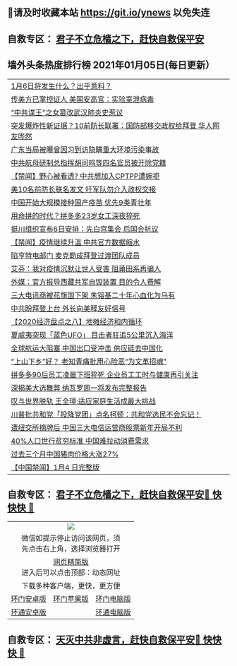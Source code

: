 ## 📩请及时收藏本站 https://git.io/ynews 以免失连</a>
## 自救专区： [君子不立危樯之下，赶快自救保平安 ](https://github.com/pwgy/td/blob/master/README.md)

## 墙外头条热度排行榜 2021年01月05日(每日更新）

 <table>
<tr><td colspan="2" align="left"><a href="https://gboonyel.zggfd.cyou/?name=c1263070&key=pzykfwejorbvjhqc&from=gy2">1月6日将发生什么？出乎意料？</a></td></tr>
<tr><td colspan="2" align="left"><a href="https://gboonyel.zggfd.cyou/?name=c1263056&key=pzykfwejorbvjhqc&from=gy2">传美方已掌控证人 美国安高官：实验室泄病毒</a></td></tr>
<tr><td colspan="2" align="left"><a href="https://gboonyel.zggfd.cyou/?name=c1263138&key=pzykfwejorbvjhqc&from=gy2">“中共谍王”之女篡改武汉肺炎史惹议</a></td></tr>
<tr><td colspan="2" align="left"><a href="https://gboonyel.zggfd.cyou/?name=c1263133&key=pzykfwejorbvjhqc&from=gy2">突发爆炸性新证据？10前防长联署：国防部移交政权给拜登 华人网友哗然</a></td></tr>
<tr><td colspan="2" align="left"><a href="https://gboonyel.zggfd.cyou/?name=c1263117&key=pzykfwejorbvjhqc&from=gy2">广东当局被曝曾因习到访隐瞒重大环境污染事故</a></td></tr>
<tr><td colspan="2" align="left"><a href="https://gboonyel.zggfd.cyou/?name=c1263073&key=pzykfwejorbvjhqc&from=gy2">中共航母研制总指挥胡问鸣等四名官员被开除党籍</a></td></tr>
<tr><td colspan="2" align="left"><a href="https://gboonyel.zggfd.cyou/?name=c1263051&key=pzykfwejorbvjhqc&from=gy2">【禁闻】野心被看透? 中共想加入CPTPP遭婉拒</a></td></tr>
<tr><td colspan="2" align="left"><a href="https://gboonyel.zggfd.cyou/?name=c1263107&key=pzykfwejorbvjhqc&from=gy2">美10名前防长联名发文 吁军队勿介入政权交接</a></td></tr>
<tr><td colspan="2" align="left"><a href="https://gboonyel.zggfd.cyou/?name=c1263095&key=pzykfwejorbvjhqc&from=gy2">中国开始大规模接种国产疫苗 优先9类青壮年</a></td></tr>
<tr><td colspan="2" align="left"><a href="https://gboonyel.zggfd.cyou/?name=c1263045&key=pzykfwejorbvjhqc&from=gy2">用命拼的时代？拼多多23岁女工深夜猝死</a></td></tr>
<tr><td colspan="2" align="left"><a href="https://gboonyel.zggfd.cyou/?name=c1263106&key=pzykfwejorbvjhqc&from=gy2">挺川组织宣布6日安排：先白宫集会 后国会抗议</a></td></tr>
<tr><td colspan="2" align="left"><a href="https://gboonyel.zggfd.cyou/?name=c1263050&key=pzykfwejorbvjhqc&from=gy2">【禁闻】疫情继续升温 中共官方数据缩水</a></td></tr>
<tr><td colspan="2" align="left"><a href="https://gboonyel.zggfd.cyou/?name=c1263110&key=pzykfwejorbvjhqc&from=gy2">陷亨特电邮门 麦克勒成拜登过渡团队成员</a></td></tr>
<tr><td colspan="2" align="left"><a href="https://gboonyel.zggfd.cyou/?name=c1263139&key=pzykfwejorbvjhqc&from=gy2">艾芬：我对疫情沉默让世人受害 阻莆田系再骗人</a></td></tr>
<tr><td colspan="2" align="left"><a href="https://gboonyel.zggfd.cyou/?name=c1263097&key=pzykfwejorbvjhqc&from=gy2">外媒：官方报导西藏共军自毁装置 目的令人费解</a></td></tr>
<tr><td colspan="2" align="left"><a href="https://gboonyel.zggfd.cyou/?name=c1263082&key=pzykfwejorbvjhqc&from=gy2">三大电讯商被花旗国下架 朱镕基二十年心血化为乌有</a></td></tr>
<tr><td colspan="2" align="left"><a href="https://gboonyel.zggfd.cyou/?name=c1263108&key=pzykfwejorbvjhqc&from=gy2">中共盼拜登上台 外长向美释友好信号</a></td></tr>
<tr><td colspan="2" align="left"><a href="https://gboonyel.zggfd.cyou/?name=c1263048&key=pzykfwejorbvjhqc&from=gy2">【2020经济盘点之八】地摊经济和内循环</a></td></tr>
<tr><td colspan="2" align="left"><a href="https://gboonyel.zggfd.cyou/?name=c1263136&key=pzykfwejorbvjhqc&from=gy2">夏威夷突现「蓝色UFO」 目击者狂追5公里沉入海洋</a></td></tr>
<tr><td colspan="2" align="left"><a href="https://gboonyel.zggfd.cyou/?name=c1263071&key=pzykfwejorbvjhqc&from=gy2">全球航运大阻塞 中国出口受冲击 供应链去中国化</a></td></tr>
<tr><td colspan="2" align="left"><a href="https://gboonyel.zggfd.cyou/?name=c1263092&key=pzykfwejorbvjhqc&from=gy2">“上山下乡”好？ 老知青痛批用心险恶“为文革招魂”</a></td></tr>
<tr><td colspan="2" align="left"><a href="https://gboonyel.zggfd.cyou/?name=c1263083&key=pzykfwejorbvjhqc&from=gy2">拼多多90后员工凌晨下班猝死 企业员工工时与健康再引关注</a></td></tr>
<tr><td colspan="2" align="left"><a href="https://gboonyel.zggfd.cyou/?name=c1263109&key=pzykfwejorbvjhqc&from=gy2">深揭美大选舞弊 纳瓦罗周一将发布完整报告</a></td></tr>
<tr><td colspan="2" align="left"><a href="https://gboonyel.zggfd.cyou/?name=c1263046&key=pzykfwejorbvjhqc&from=gy2">叹与世界脱轨 王全璋:适应家庭生活成最大挑战</a></td></tr>
<tr><td colspan="2" align="left"><a href="https://gboonyel.zggfd.cyou/?name=c1263135&key=pzykfwejorbvjhqc&from=gy2">川普批共和党「投降党团」点名柯顿：共和党选民不会忘记！</a></td></tr>
<tr><td colspan="2" align="left"><a href="https://gboonyel.zggfd.cyou/?name=c1263093&key=pzykfwejorbvjhqc&from=gy2">遭纽交所摘牌后 中国三大电信运营商股票新年开局不利</a></td></tr>
<tr><td colspan="2" align="left"><a href="https://gboonyel.zggfd.cyou/?name=c1263047&key=pzykfwejorbvjhqc&from=gy2">40%人口世行贫穷标准 中国难拉动消费需求</a></td></tr>
<tr><td colspan="2" align="left"><a href="https://gboonyel.zggfd.cyou/?name=c1263089&key=pzykfwejorbvjhqc&from=gy2">过去三个月中国猪肉价格大涨27%</a></td></tr>
<tr><td colspan="2" align="left"><a href="https://gboonyel.zggfd.cyou/?name=c1263058&key=pzykfwejorbvjhqc&from=gy2">【中国禁闻】1月4 日完整版</a></td></tr>

</table>

 ## 自救专区： [君子不立危樯之下，赶快自救保平安🍎 快快快 📩](https://github.com/pwgy/td/blob/master/README.md)
 
<table>
  <tr>
    <td colspan="3" align="center"><img src="https://cdn.jsdelivr.net/gh/opipe/up/oGate65.jpg"/></td>
  </tr>
  <tr>
    <td colspan="3" align="center">微信如提示停止访问该网页，须<br/>先点击右上角，选择浏览器打开</td>
  <tr>
  <tr>
    <td colspan="3" align="center"><a href="https://gitcdn.xyz/cdn/otiny/up/master/show005.htm">网页精简版</a><br/>进入后可以点击顶部：动态网址</td>
  </tr>
  <tr>
    <td colspan="3" align="center">下载多种客户端，更快，更方便</td>
  <tr>
  <tr>
    <td align="center"><a href="https://cdn.jsdelivr.net/gh/opipe/up/oGatea.apk">环门安卓版</a></td>
    <td align="center"><a href="https://x.co/odisk">环门苹果版</a></td>
    <td align="center"><a href="https://cdn.jsdelivr.net/gh/opipe/up/oGate.zip">环门电脑版</a></td>
  </tr>
  <tr>
    <td align="center"><a href="https://cdn.jsdelivr.net/gh/opipe/up/oPipe.apk">环通安卓版</a></td>
    <td align="center"></td>
    <td align="center"><a href="https://raw.githubusercontent.com/opipe/up/master/oPipe.zip">环通电脑版</a></td>
  </tr>
  
</table>


 ## 自救专区： [天灭中共非虚言，赶快自救保平安🍎 快快快 📩](https://github.com/pwgy/td/blob/master/README.md)
